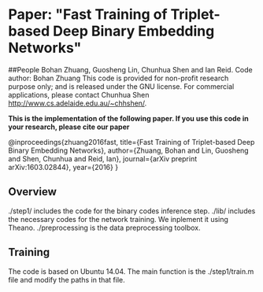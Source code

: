 # Paper: "Fast Training of Triplet-based Deep Binary Embedding Networks"

##People
Bohan Zhuang, Guosheng Lin, Chunhua Shen and Ian Reid.
Code author: Bohan Zhuang
This code is provided for non-profit research purpose only; and is released under the GNU license. 
For commercial applications, please contact Chunhua Shen http://www.cs.adelaide.edu.au/~chhshen/.

__This is the implementation of the following paper. If you use this code in your research, please cite our paper__

@inproceedings{zhuang2016fast,
  title={Fast Training of Triplet-based Deep Binary Embedding Networks},
  author={Zhuang, Bohan and Lin, Guosheng and Shen, Chunhua and Reid, Ian},
  journal={arXiv preprint arXiv:1603.02844},
  year={2016}
}

## Overview
./step1/ includes the code for the binary codes inference step. 
./lib/ includes the necessary codes for the network training. We inplement it using Theano. 
./preprocessing is the data preprocessing toolbox. 

## Training

The code is based on Ubuntu 14.04.
The main function is the ./step1/train.m file and modify the paths in that file. 


